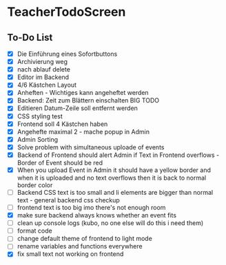 # TeacherTodoScreen

## To-Do List

- [x] Die Einführung eines Sofortbuttons
- [x] Archivierung weg
- [x] nach ablauf delete
- [x] Editor im Backend
- [x] 4/6 Kästchen Layout
- [x] Anheften - Wichtiges kann angeheftet werden
- [x] Backend: Zeit zum Blättern einschalten BIG TODO
- [x] Editieren Datum-Zeile soll entfernt werden
- [x] CSS styling test
- [x] Frontend soll 4 Kästchen haben
- [x] Angehefte maximal 2 - mache popup in Admin
- [x] Admin Sorting 
- [x] Solve problem with simultaneous uploade of events
- [x] Backend of Frontend should alert Admin if Text in Frontend overflows - Border of Event should be red
- [x] When you upload Event in Admin it should have a yellow border and when it is uploaded and no text overflows then it is back to normal border color
- [ ] Backend CSS text is too small and li elements are bigger than normal text - general backend css checkup
- [ ] frontend text is too big imo there's not enough room
- [x] make sure backend always knows whether an event fits
- [ ] clean up console logs (kubo, no one else will do this i need them)
- [ ] format code
- [ ] change default theme of frontend to light mode
- [ ] rename variables and functions everywhere
- [x] fix small text not working on frontend
